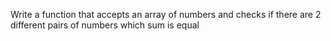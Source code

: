 Write a function that accepts an array of numbers and checks if there are 2 different pairs of numbers which sum is equal